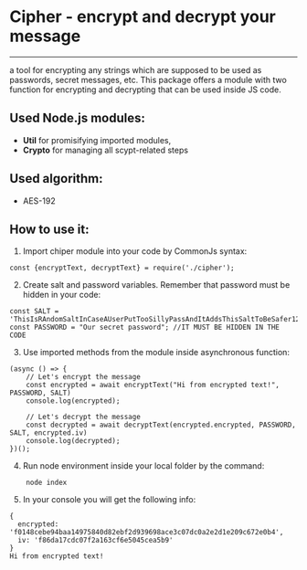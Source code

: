 # Cipher - encrypt and decrypt your message
***
a tool for encrypting any strings which are supposed to be used as passwords, secret messages, etc. This package offers a module with two function for encrypting and decrypting that can be used inside JS code.

## Used Node.js modules:
- **Util** for promisifying imported modules,
- **Crypto** for managing all scypt-related steps

## Used algorithm:
- AES-192
## How to use it:
1. Import chiper module into your code by CommonJs syntax:
```
const {encryptText, decryptText} = require('./cipher');
```
2. Create salt and password variables. Remember that password must be hidden in your code:
```
const SALT = 'ThisIsRAndomSaltInCaseAUserPutTooSillyPassAndItAddsThisSaltToBeSafer1231321sdfsdf@322z';
const PASSWORD = "Our secret password"; //IT MUST BE HIDDEN IN THE CODE
```
3. Use imported methods from the module inside asynchronous function:
```
(async () => {
    // Let's encrypt the message
    const encrypted = await encryptText("Hi from encrypted text!", PASSWORD, SALT)
    console.log(encrypted);

    // Let's decrypt the message
    const decrypted = await decryptText(encrypted.encrypted, PASSWORD, SALT, encrypted.iv)
    console.log(decrypted);
})();
```
4. Run node environment inside your local folder by the command:
```
    node index
```
5. In your console you will get the following info:
```
{
  encrypted: 'f0148cebe94baa14975840d82ebf2d939698ace3c07dc0a2e2d1e209c672e0b4',
  iv: 'f86da17cdc07f2a163cf6e5045cea5b9'
}
Hi from encrypted text!
```
